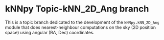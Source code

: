 # kNNpy Topic-kNN_2D_Ang branch

This is a topic branch dedicated to the development of the ``kNNpy.kNN_2D_Ang`` module that does nearest-neighbour computations on the sky (2D position space) using angular (RA, Dec) coordinates.